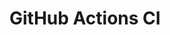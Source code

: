 # GitHub Actions CI










































































































































































































































































































































































































































































































































































































































































































































































































































































































































































































































































































































































































































































































